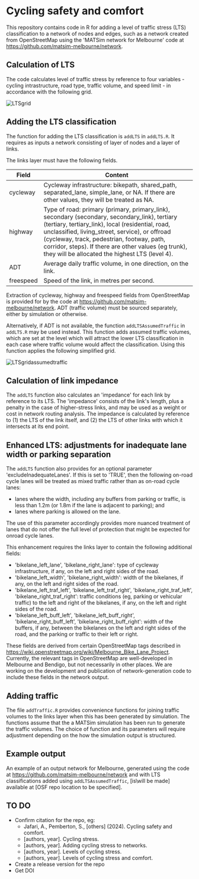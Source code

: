 # Cycling safety and comfort

This repository contains code in R for adding a level of traffic stress (LTS) classification to a network of nodes and edges, such as a network created from OpenStreetMap using the 'MATSim network for Melbourne' code at https://github.com/matsim-melbourne/network.

## Calculation of LTS

The code calculates level of traffic stress by reference to four variables - cycling intrastructure, road type, traffic volume, and speed limit - in accordance with the following grid.

![LTSgrid](https://github.com/user-attachments/assets/febd1ec7-eca5-4d87-89ca-2ea0986933a0)

## Adding the LTS classification

The function for adding the LTS classification is `addLTS` in `addLTS.R`.  It requires as inputs a network consisting of layer of nodes and a layer of links.

The links layer must have the following fields.

| Field          | Content                                                     |
|----------------|-------------------------------------------------------------|
| cycleway       | Cycleway infrastructure: bikepath, shared_path, separated_lane, simple_lane, or NA.  If there are other values, they will be treated as NA. |
| highway        | Type of road: primary (primary, primary_link), secondary (secondary, secondary_link), tertiary (tertiary, tertiary_link), local (residential, road, unclassified, living_street, service), or offroad (cycleway, track, pedestrian, footway, path, corridor, steps).  If there are other values (eg trunk), they will be allocated the highest LTS (level 4). |
| ADT            | Average daily traffic volume, in one direction, on the link.
| freespeed      | Speed of the link, in metres per second.                     |

Extraction of cycleway, highway and freespeed fields from OpenStreetMap is provided for by the code at https://github.com/matsim-melbourne/network.  ADT (traffic volume) must be sourced separately, either by simulation or otherwise.

Alternatively, if ADT is not available, the function `addLTSAssumedTraffic` in `addLTS.R` may be used instead.  This function adds assumed traffic volumes, which are set at the level which will attract the lower LTS classification in each case where traffic volume would affect the classification.  Using this function applies the following simplified grid.

![LTSgridassumedtraffic](https://github.com/user-attachments/assets/032b9127-acfc-4856-abf5-ddd1ef458642)

## Calculation of link impedance

The `addLTS` function also calculates an 'impedance' for each link by reference to its LTS.  The 'impedance' consists of the link's length, plus a penalty in the case of higher-stress links, and may be used as a weight or cost in network routing analysis.  The impedance is calculated by reference to (1) the LTS of the link itself, and (2) the LTS of other links with which it intersects at its end point.   

## Enhanced LTS: adjustments for inadequate lane width or parking separation

The `addLTS` function also provides for an optional parameter 'excludeInadequateLanes'.  If this is set to 'TRUE', then the following on-road cycle lanes will be treated as mixed traffic rather than as on-road cycle lanes: 
- lanes where the width, including any buffers from parking or traffic, is less than 1.2m (or 1.8m if the lane is adjacent to parking); and
- lanes where parking is allowed on the lane.

The use of this parameter accordingly provides more nuanced treatment of lanes that do not offer the full level of protection that might be expected for onroad cycle lanes.

This enhancement requires the links layer to contain the following additional fields: 
- 'bikelane_left_lane', 'bikelane_right_lane': type of cycleway infrastructure, if any, on the left and right sides of the road.
- 'bikelane_left_width', 'bikelane_right_width': width of the bikelanes, if any, on the left and right sides of the road.
- 'bikelane_left_traf_left', 'bikelane_left_traf_right', 'bikelane_right_traf_left', 'bikelane_right_traf_right': traffic conditions (eg, parking or vehicular traffic) to the left and right of the bikelanes, if any, on the left and right sides of the road.
- 'bikelane_left_buff_left', 'bikelane_left_buff_right', 'bikelane_right_buff_left', 'bikelane_right_buff_right': width of the buffers, if any, between the bikelanes on the left and right sides of the road, and the parking or traffic to their left or right.

These fields are derived from certain OpenStreetMap tags described in https://wiki.openstreetmap.org/wiki/Melbourne_Bike_Lane_Project.  Currently, the relevant tags in OpenStreetMap are well-developed in Melbourne and Bendigo, but not necessarily in other places.  We are working on the development and publication of network-generation code to include these fields in the network output.

## Adding traffic
The file `addTraffic.R` provides convenience functions for joining traffic volumes to the links layer when this has been generated by simulation.  The functions assume that the a MATSim simulation has been run to generate the traffic volumes.  The choice of function and its parameters will require adjustment depending on the how the simulation output is structured.  

## Example output
An example of an output network for Melbourne, generated using the code at https://github.com/matsim-melbourne/network and with LTS classifications added using `addLTSAssumedTraffic`, \[is\\will be made\] available at \[OSF repo location to be specified\]. 

## TO DO

- Confirm citation for the repo, eg:
  - Jafari, A., Pemberton, S., \[others\] (2024).  Cycling safety and comfort.
  - \[authors, year\]. Cycling stress.
  - \[authors, year\]. Adding cycling stress to networks.
  - \[authors, year\]. Levels of cycling stress.
  - \[authors, year\]. Levels of cycling stress and comfort.
- Create a release version for the repo
- Get DOI


